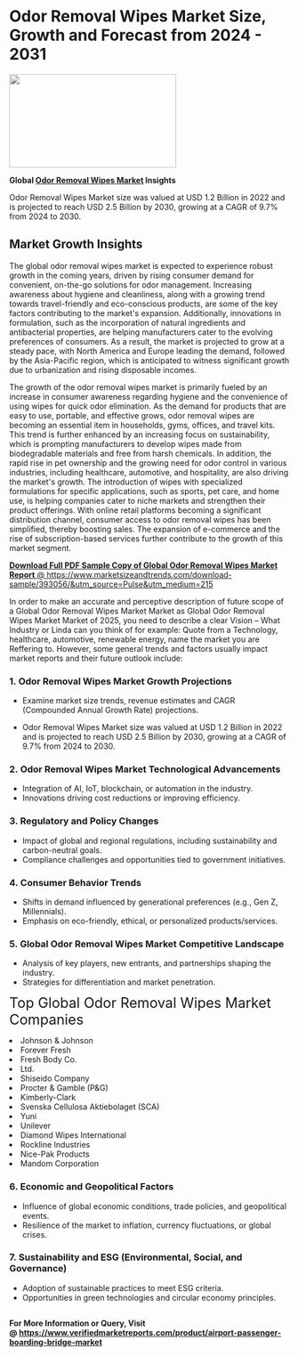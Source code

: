 <H1>Odor Removal Wipes Market Size, Growth and Forecast from 2024 - 2031</H1><img class="aligncenter size-medium wp-image-584254" src="https://thirdeyenews.in/wp-content/uploads/2024/09/Global-Market-Research-300x168.jpeg" alt="" width="300" height="168" /><p><strong>Global&nbsp;<a href="https://www.marketsizeandtrends.com/download-sample/393056/&amp;utm_source=Pulse&amp;utm_medium=215">Odor Removal Wipes Market</a> Insights</strong></p><p>Odor Removal Wipes Market size was valued at USD 1.2 Billion in 2022 and is projected to reach USD 2.5 Billion by 2030, growing at a CAGR of 9.7% from 2024 to 2030.</p><p><h2>Market Growth Insights</h2> <p>The global odor removal wipes market is expected to experience robust growth in the coming years, driven by rising consumer demand for convenient, on-the-go solutions for odor management. Increasing awareness about hygiene and cleanliness, along with a growing trend towards travel-friendly and eco-conscious products, are some of the key factors contributing to the market's expansion. Additionally, innovations in formulation, such as the incorporation of natural ingredients and antibacterial properties, are helping manufacturers cater to the evolving preferences of consumers. As a result, the market is projected to grow at a steady pace, with North America and Europe leading the demand, followed by the Asia-Pacific region, which is anticipated to witness significant growth due to urbanization and rising disposable incomes.</p> <p><a href="#"></a></p> <p>The growth of the odor removal wipes market is primarily fueled by an increase in consumer awareness regarding hygiene and the convenience of using wipes for quick odor elimination. As the demand for products that are easy to use, portable, and effective grows, odor removal wipes are becoming an essential item in households, gyms, offices, and travel kits. This trend is further enhanced by an increasing focus on sustainability, which is prompting manufacturers to develop wipes made from biodegradable materials and free from harsh chemicals. In addition, the rapid rise in pet ownership and the growing need for odor control in various industries, including healthcare, automotive, and hospitality, are also driving the market's growth. The introduction of wipes with specialized formulations for specific applications, such as sports, pet care, and home use, is helping companies cater to niche markets and strengthen their product offerings. With online retail platforms becoming a significant distribution channel, consumer access to odor removal wipes has been simplified, thereby boosting sales. The expansion of e-commerce and the rise of subscription-based services further contribute to the growth of this market segment.</p> <p><a href="#"></p><p><span class=""><strong>Download Full PDF Sample Copy of Global Odor Removal Wipes Market Report</strong> @ <a href="https://www.marketsizeandtrends.com/download-sample/393056/&amp;utm_source=Pulse&amp;utm_medium=215" target="_blank">https://www.marketsizeandtrends.com/download-sample/393056/&amp;utm_source=Pulse&amp;utm_medium=215</a></span></p><p>In order to make an accurate and perceptive description of future scope of a Global&nbsp;Odor Removal Wipes Market Market as Global&nbsp;Odor Removal Wipes Market Market of 2025, you need to describe a clear Vision &ndash; What Industry or Linda can you think of for example: Quote from a Technology, healthcare, automotive, renewable energy, name the market you are Reffering to. However, some general trends and factors usually impact market reports and their future outlook include:</p><h3>1.&nbsp;<strong>Odor Removal Wipes Market Growth Projections</strong></h3><ul><li>Examine market size trends, revenue estimates and CAGR (Compounded Annual Growth Rate) projections.</li><li><p>Odor Removal Wipes Market size was valued at USD 1.2 Billion in 2022 and is projected to reach USD 2.5 Billion by 2030, growing at a CAGR of 9.7% from 2024 to 2030.</p></li></ul><h3>2.&nbsp;<strong>Odor Removal Wipes Market Technological Advancements</strong></h3><ul><li>Integration of AI, IoT, blockchain, or automation in the industry.</li><li>Innovations driving cost reductions or improving efficiency.</li></ul><h3>3.&nbsp;<strong>Regulatory and Policy Changes</strong></h3><ul><li>Impact of global and regional regulations, including sustainability and carbon-neutral goals.</li><li>Compliance challenges and opportunities tied to government initiatives.</li></ul><h3>4.&nbsp;<strong>Consumer Behavior Trends</strong></h3><ul><li>Shifts in demand influenced by generational preferences (e.g., Gen Z, Millennials).</li><li>Emphasis on eco-friendly, ethical, or personalized products/services.</li></ul><h3>5.&nbsp;<strong>Global Odor Removal Wipes Market Competitive Landscape</strong></h3><ul><li>Analysis of key players, new entrants, and partnerships shaping the industry.</li><li>Strategies for differentiation and market penetration.</li></ul><p data-pm-slice="1 1 []"><span style="color: inherit; font-family: inherit; font-size: 25px;">Top Global Odor Removal Wipes Market Companies</span></p><div class="" data-test-id=""><p><li>Johnson & Johnson</li><li> Forever Fresh</li><li> Fresh Body Co.</li><li> Ltd.</li><li> Shiseido Company</li><li> Procter & Gamble (P&G)</li><li> Kimberly-Clark</li><li> Svenska Cellulosa Aktiebolaget (SCA)</li><li> Yuni</li><li> Unilever</li><li> Diamond Wipes International</li><li> Rockline Industries</li><li> Nice-Pak Products</li><li> Mandom Corporation</li></p></div><h3>6.&nbsp;<strong>Economic and Geopolitical Factors</strong></h3><ul><li>Influence of global economic conditions, trade policies, and geopolitical events.</li><li>Resilience of the market to inflation, currency fluctuations, or global crises.</li></ul><h3>7.&nbsp;<strong>Sustainability and ESG (Environmental, Social, and Governance)</strong></h3><ul><li>Adoption of sustainable practices to meet ESG criteria.</li><li>Opportunities in green technologies and circular economy principles.</li></ul><h2><strong style="font-size: 14px;">For More Information or Query, Visit @&nbsp;</strong><a style="background-color: #ffffff; font-size: 14px;" href="https://www.marketsizeandtrends.com/report/odor-removal-wipes-market/" target="_blank">https://www.verifiedmarketreports.com/product/airport-passenger-boarding-bridge-market</a></h2>
